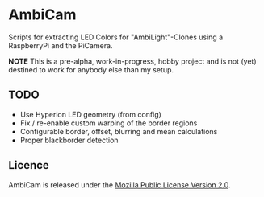 # AmbiCam

Scripts for extracting LED Colors for "AmbiLight"-Clones using a RaspberryPi and the PiCamera.

**NOTE** This is a pre-alpha, work-in-progress, hobby project and is not (yet) destined to work for anybody else than my setup.

## TODO

* Use Hyperion LED geometry (from config)
* Fix / re-enable custom warping of the border regions
* Configurable border, offset, blurring and mean calculations
* Proper blackborder detection

## Licence

AmbiCam is released under the [Mozilla Public License Version 2.0](http://www.mozilla.org/MPL/).
